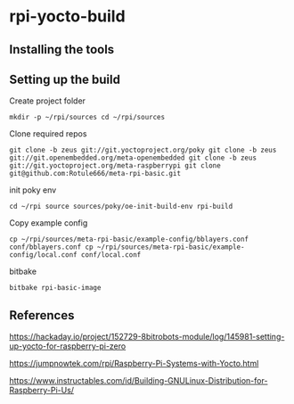 # rpi-yocto-build

## Installing the tools

## Setting up the build

Create project folder

`
mkdir -p ~/rpi/sources
cd ~/rpi/sources
`

Clone required repos

`
git clone -b zeus git://git.yoctoproject.org/poky
git clone -b zeus git://git.openembedded.org/meta-openembedded
git clone -b zeus git://git.yoctoproject.org/meta-raspberrypi
git clone git@github.com:Rotule666/meta-rpi-basic.git
`

init poky env

`
cd ~/rpi
source sources/poky/oe-init-build-env rpi-build
`

Copy example config

`
cp ~/rpi/sources/meta-rpi-basic/example-config/bblayers.conf conf/bblayers.conf
cp ~/rpi/sources/meta-rpi-basic/example-config/local.conf conf/local.conf
`

bitbake

`
bitbake rpi-basic-image
`

## References
https://hackaday.io/project/152729-8bitrobots-module/log/145981-setting-up-yocto-for-raspberry-pi-zero

https://jumpnowtek.com/rpi/Raspberry-Pi-Systems-with-Yocto.html

https://www.instructables.com/id/Building-GNULinux-Distribution-for-Raspberry-Pi-Us/
